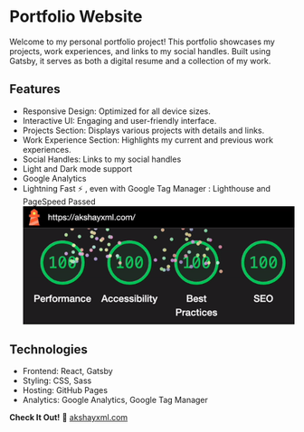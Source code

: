 # Portfolio Website

Welcome to my personal portfolio project! This portfolio showcases my projects, work experiences, and links to my social handles. Built using Gatsby, it serves as both a digital resume and a collection of my work.

## Features
- Responsive Design: Optimized for all device sizes.
- Interactive UI: Engaging and user-friendly interface.
- Projects Section: Displays various projects with details and links.
- Work Experience Section: Highlights my current and previous work experiences.
- Social Handles: Links to my social handles
- Light and Dark mode support
- Google Analytics
- Lightning Fast  :zap: , even with Google Tag Manager : Lighthouse and PageSpeed Passed
![lighthouse.gif](./lighthouse.gif) 

## Technologies
- Frontend: React, Gatsby
- Styling: CSS, Sass
- Hosting: GitHub Pages
- Analytics: Google Analytics, Google Tag Manager



**Check It Out!** :rocket:
<a href="https://akshayxml.com" target="_blank">akshayxml.com</a>